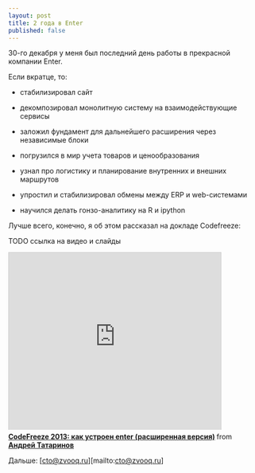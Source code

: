 ```yaml
---
layout: post
title: 2 года в Enter
published: false
---
```


30-го декабря у меня был последний день работы в прекрасной компании Enter.

Если вкратце, то:

- стабилизировал сайт
- декомпозировал монолитную систему на взаимодействующие сервисы
- заложил фундамент для дальнейшего расширения через независимые блоки

- погрузился в мир учета товаров и ценообразования
- узнал про логистику и планирование внутренних и внешних маршрутов
- упростил и стабилизировал обмены между ERP и web-системами

- научился делать гонзо-аналитику на R и ipython

Лучше всего, конечно, я об этом рассказал на докладе Codefreeze:

TODO ссылка на видео и слайды

<iframe src="http://www.slideshare.net/slideshow/embed_code/28517234" width="427" height="356" frameborder="0" marginwidth="0" marginheight="0" scrolling="no" style="border:1px solid #CCC;border-width:1px 1px 0;margin-bottom:5px" allowfullscreen> </iframe> <div style="margin-bottom:5px"> <strong> <a href="https://www.slideshare.net/elephantum/codefreeze-2013-enter" title="CodeFreeze 2013: как устроен enter (расширенная версия)" target="_blank">CodeFreeze 2013: как устроен enter (расширенная версия)</a> </strong> from <strong><a href="http://www.slideshare.net/elephantum" target="_blank">Андрей Татаринов</a></strong> </div>

Дальше: [cto@zvooq.ru][mailto:cto@zvooq.ru]
